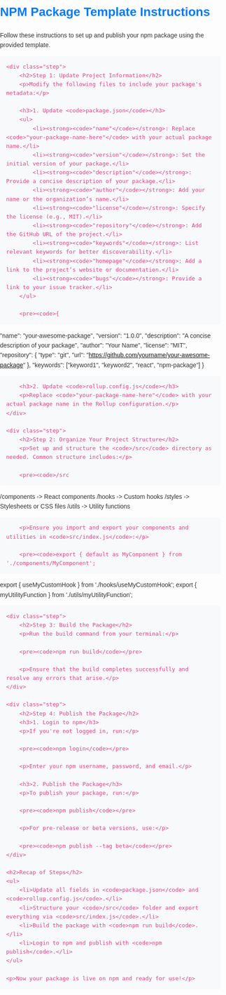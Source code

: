 <!DOCTYPE html>
<html lang="en">
<head>
    <meta charset="UTF-8">
    <meta name="viewport" content="width=device-width, initial-scale=1.0">
    <title>Package Setup Instructions</title>
    <style>
        body {
            font-family: Arial, sans-serif;
            line-height: 1.6;
            color: #333;
            margin: 0;
            padding: 0;
        }
        h1, h2, h3 {
            color: #007bff;
        }
        code {
            background-color: #f8f9fa;
            border-radius: 4px;
            padding: 0.2em 0.4em;
            font-size: 0.9em;
            color: #e83e8c;
        }
        pre {
            background-color: #f8f9fa;
            border-radius: 4px;
            padding: 1em;
            overflow-x: auto;
        }
        .step {
            margin-bottom: 2em;
        }
        .step h2 {
            margin-bottom: 0.5em;
        }
        ul {
            margin: 0;
            padding: 0 0 0 2em;
        }
    </style>
</head>
<body>
    <h1>NPM Package Template Instructions</h1>
    <p>Follow these instructions to set up and publish your npm package using the provided template.</p>

    <div class="step">
        <h2>Step 1: Update Project Information</h2>
        <p>Modify the following files to include your package's metadata:</p>

        <h3>1. Update <code>package.json</code></h3>
        <ul>
            <li><strong><code>"name"</code></strong>: Replace <code>"your-package-name-here"</code> with your actual package name.</li>
            <li><strong><code>"version"</code></strong>: Set the initial version of your package.</li>
            <li><strong><code>"description"</code></strong>: Provide a concise description of your package.</li>
            <li><strong><code>"author"</code></strong>: Add your name or the organization’s name.</li>
            <li><strong><code>"license"</code></strong>: Specify the license (e.g., MIT).</li>
            <li><strong><code>"repository"</code></strong>: Add the GitHub URL of the project.</li>
            <li><strong><code>"keywords"</code></strong>: List relevant keywords for better discoverability.</li>
            <li><strong><code>"homepage"</code></strong>: Add a link to the project’s website or documentation.</li>
            <li><strong><code>"bugs"</code></strong>: Provide a link to your issue tracker.</li>
        </ul>

        <pre><code>{
  "name": "your-awesome-package",
  "version": "1.0.0",
  "description": "A concise description of your package",
  "author": "Your Name",
  "license": "MIT",
  "repository": {
    "type": "git",
    "url": "https://github.com/yourname/your-awesome-package"
  },
  "keywords": ["keyword1", "keyword2", "react", "npm-package"]
}</code></pre>

        <h3>2. Update <code>rollup.config.js</code></h3>
        <p>Replace <code>"your-package-name-here"</code> with your actual package name in the Rollup configuration.</p>
    </div>

    <div class="step">
        <h2>Step 2: Organize Your Project Structure</h2>
        <p>Set up and structure the <code>/src</code> directory as needed. Common structure includes:</p>

        <pre><code>/src
  /components  -> React components
  /hooks       -> Custom hooks
  /styles      -> Stylesheets or CSS files
  /utils       -> Utility functions</code></pre>

        <p>Ensure you import and export your components and utilities in <code>src/index.js</code>:</p>

        <pre><code>export { default as MyComponent } from './components/MyComponent';
export { useMyCustomHook } from './hooks/useMyCustomHook';
export { myUtilityFunction } from './utils/myUtilityFunction';</code></pre>
    </div>

    <div class="step">
        <h2>Step 3: Build the Package</h2>
        <p>Run the build command from your terminal:</p>

        <pre><code>npm run build</code></pre>

        <p>Ensure that the build completes successfully and resolve any errors that arise.</p>
    </div>

    <div class="step">
        <h2>Step 4: Publish the Package</h2>
        <h3>1. Login to npm</h3>
        <p>If you're not logged in, run:</p>

        <pre><code>npm login</code></pre>

        <p>Enter your npm username, password, and email.</p>

        <h3>2. Publish the Package</h3>
        <p>To publish your package, run:</p>

        <pre><code>npm publish</code></pre>

        <p>For pre-release or beta versions, use:</p>

        <pre><code>npm publish --tag beta</code></pre>
    </div>

    <h2>Recap of Steps</h2>
    <ul>
        <li>Update all fields in <code>package.json</code> and <code>rollup.config.js</code>.</li>
        <li>Structure your <code>/src</code> folder and export everything via <code>src/index.js</code>.</li>
        <li>Build the package with <code>npm run build</code>.</li>
        <li>Login to npm and publish with <code>npm publish</code>.</li>
    </ul>

    <p>Now your package is live on npm and ready for use!</p>
</body>
</html>

